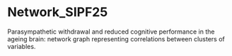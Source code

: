 # Network_SIPF25
Parasympathetic withdrawal and reduced cognitive performance in the ageing brain: network graph representing correlations between clusters of variables.
